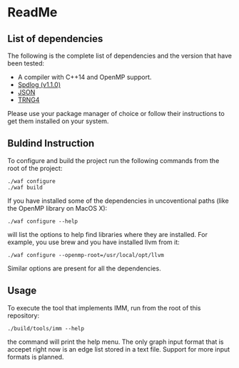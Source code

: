 # ReadMe

## List of dependencies

The following is the complete list of dependencies and the version that have been tested:
- A compiler with C++14 and OpenMP support.
- [Spdlog (v1.1.0)](https://github.com/gabime/spdlog)
- [JSON](https://github.com/nlohmann/json)
- [TRNG4](https://github.com/rabauke/trng4)

Please use your package manager of choice or follow their instructions to get them installed on your system.

## Buldind Instruction

To configure and build the project run the following commands from the root of the project:

```shell
./waf configure
./waf build
```

If you have installed some of the dependencies in uncoventional paths (like the OpenMP library on MacOS X):
```shell
./waf configure --help
```
will list the options to help find libraries where they are installed.  For example, you use brew and you have installed llvm from it:
```shell
./waf configure --openmp-root=/usr/local/opt/llvm
```
Similar options are present for all the dependencies.

## Usage

To execute the tool that implements IMM, run from the root of this repository:
```shell
./build/tools/imm --help
```
the command will print the help menu.  The only graph input format that is accepet right now is an edge list stored in a text file.  Support for more input formats is planned.
